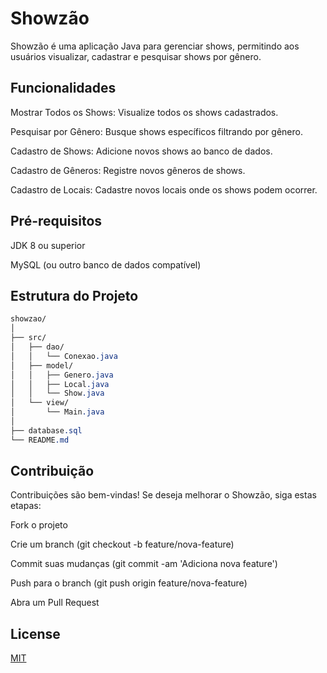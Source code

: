 # Showzão

Showzão é uma aplicação Java para gerenciar shows, permitindo aos usuários visualizar, cadastrar e pesquisar shows por gênero.

## Funcionalidades

Mostrar Todos os Shows: Visualize todos os shows cadastrados.

Pesquisar por Gênero: Busque shows específicos filtrando por gênero.

Cadastro de Shows: Adicione novos shows ao banco de dados.

Cadastro de Gêneros: Registre novos gêneros de shows.

Cadastro de Locais: Cadastre novos locais onde os shows podem ocorrer.

## Pré-requisitos

JDK 8 ou superior

MySQL (ou outro banco de dados compatível)


## Estrutura do Projeto

```css
showzao/
│
├── src/
│   ├── dao/
│   │   └── Conexao.java
│   ├── model/
│   │   ├── Genero.java
│   │   ├── Local.java
│   │   └── Show.java
│   └── view/
│       └── Main.java
│
├── database.sql
└── README.md
```

## Contribuição
Contribuições são bem-vindas! Se deseja melhorar o Showzão, siga estas etapas:

Fork o projeto

Crie um branch (git checkout -b feature/nova-feature)

Commit suas mudanças (git commit -am 'Adiciona nova feature')

Push para o branch (git push origin feature/nova-feature)

Abra um Pull Request

## License

[MIT](https://choosealicense.com/licenses/mit/)